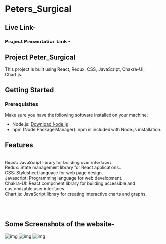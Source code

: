 # Peters_Surgical

<h2>Live Link-  </h2> 
<h3>Project Presentation Link -  </h3>


## Project Peter_Surgical

This project is built using React, Redux, CSS, JavaScript, Chakra-UI, Chart.js.

## Getting Started

### Prerequisites

Make sure you have the following software installed on your machine:

- Node.js: [Download Node.js](https://nodejs.org/)
- npm (Node Package Manager): npm is included with Node.js installation.


<h2>Features</h2> <br/>
React: JavaScript library for building user interfaces.<br/>
Redux: State management library for React applications..<br/>
CSS: Stylesheet language for web page design.<br/>
Javascript: Programming language for web development.<br/>
Chakra-UI: React component library for building accessible and customizable user interfaces.<br/>
Chart.js:  JavaScript library for creating interactive charts and graphs.<br/>

<br/><br/>

<h2>Some Screenshots of the website-</h2>
<img src='https://i.ibb.co/ZSzr33d/Screenshot-2024-01-05-133631.png' alt='img' />
<img src='https://i.ibb.co/MPbvFKc/Screenshot-2024-01-05-133940.png' alt='img' />
<img src='https://i.ibb.co/tsfT7ZW/Screenshot-2024-01-05-134608.png' alt='img' />
